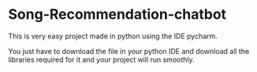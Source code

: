 # Song-Recommendation-chatbot

This is very easy project made in python using the IDE pycharm.

You just have to download the file in your python IDE and download all the libraries required for it and your project will run smoothly.
